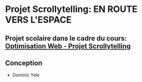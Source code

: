 # Projet Scrollytelling: EN ROUTE VERS L'ESPACE
## Projet scolaire dans le cadre du cours: [Optimisation Web - Projet Scrollytelling](https://tim-montmorency.com/timdoc/582-424MO/projet-scrollytelling/)
## Conception
- Dominic Yale
